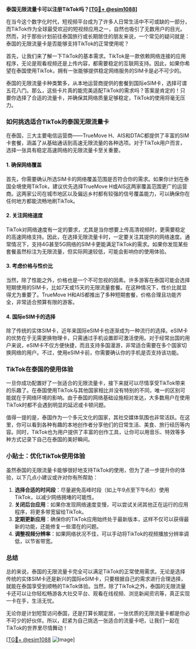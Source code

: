 **泰国无限流量卡可以注册TikTok吗？[[TG💪+ @esim1088](https://t.me/s/esim1088)]**

在当今这个数字化时代，短视频平台成为了许多人日常生活中不可或缺的一部分，而TikTok作为全球最受欢迎的短视频应用之一，自然也吸引了无数用户的目光。然而，对于那些计划前往泰国旅行或长期居住的朋友来说，一个常见的疑问就是：泰国的无限流量卡是否能够支持TikTok的正常使用呢？

首先，让我们来了解一下TikTok的基本需求。TikTok是一款依赖网络连接的应用程序，无论是观看视频还是上传内容，都需要稳定的互联网支持。因此，如果你希望在泰国使用TikTok，拥有一张能够提供稳定网络服务的SIM卡是必不可少的。

泰国的无限流量卡种类繁多，从本地运营商提供的套餐到国际eSIM卡，选择可谓五花八门。那么，这些卡片真的能完美适配TikTok的需求吗？答案是肯定的！只要你选择了合适的流量卡，并确保其网络质量足够稳定，TikTok的使用将毫无压力。

### **如何挑选适合TikTok的泰国无限流量卡**

在泰国，三大主要电信运营商——TrueMove H、AIS和DTAC都提供了丰富的SIM卡套餐，涵盖了从基础通话到高速无限流量的各种选项。对于TikTok用户而言，选择一张具有稳定高速网络的无限流量卡至关重要。

#### **1. 确保网络覆盖**
首先，你需要确认所选SIM卡的网络覆盖范围是否符合你的需求。如果你计划在泰国全境使用TikTok，建议优先选择TrueMove H或AIS这两家覆盖范围更广的运营商。这两家公司在城市地区以及偏远乡村都有较强的信号覆盖能力，可以确保你在任何地方都能流畅地刷TikTok。

#### **2. 关注网络速度**
TikTok对网络速度有一定的要求，尤其是当你想要上传高清视频时，更需要稳定的高速网络支持。因此，在选择无限流量卡时，一定要关注其提供的网络速度。通常情况下，支持4G甚至5G网络的SIM卡更能满足TikTok的需求。如果你发现某些套餐虽然标注为无限流量，但实际网速较低，可能会影响你的使用体验。

#### **3. 考虑价格与性价比**
当然，除了性能之外，价格也是一个不可忽视的因素。许多游客在泰国可能会选择短期使用的SIM卡，比如7天或15天的无限流量套餐。在这种情况下，性价比就显得尤为重要了。TrueMove H和AIS都推出了多种短期套餐，价格合理且功能齐全，非常适合预算有限的游客。

#### **4. 国际eSIM卡的选择**
除了传统的实体SIM卡，近年来国际eSIM卡也逐渐成为一种流行的选择。eSIM卡的优势在于无需更换物理卡，只需通过手机设置即可激活使用。对于经常出国的用户来说，eSIM卡不仅方便快捷，而且支持多国漫游，非常适合需要在多个国家切换网络的用户。不过，使用eSIM卡前，你需要确认你的手机是否支持该功能。

### **TikTok在泰国的使用体验**

一旦你成功配置好了一张适合的无限流量卡，接下来就可以尽情享受TikTok带来的乐趣了。在泰国使用TikTok与其他国家相比并没有特别的不同，唯一的区别可能就在于网络环境的影响。由于泰国的网络基础设施相对发达，大多数用户在使用TikTok时都不会遇到明显的延迟或卡顿问题。

值得一提的是，泰国作为一个多元文化的国家，其社交媒体氛围也非常活跃。在这里，你可以看到各种有趣的本地创作者分享他们的日常生活、美食、旅行经历等内容。同时，TikTok也为用户提供了丰富的创作工具，让你可以用音乐、特效等多种方式记录下自己在泰国的美好瞬间。

### **小贴士：优化TikTok使用体验**

虽然泰国的无限流量卡能够很好地支持TikTok的使用，但为了进一步提升你的体验，以下几点小建议或许对你有所帮助：

1. **选择合适的时间段**：尽量避免高峰时段（如上午9点至下午6点）使用TikTok，以减少网络拥堵的可能性。
2. **关闭后台应用**：如果你发现网络速度变慢，可以尝试关闭其他正在运行的应用程序，将更多带宽留给TikTok。
3. **定期更新应用**：确保你的TikTok应用始终处于最新版本，这样不仅可以获得最新的功能，还能修复一些潜在的问题。
4. **调整视频分辨率**：如果网络状况不佳，可以手动将TikTok的视频播放分辨率调低，以节省带宽。

### **总结**

总的来说，泰国的无限流量卡完全可以满足TikTok的正常使用需求。无论是选择传统的实体SIM卡还是新兴的国际eSIM卡，只要根据自己的需求进行合理选择，就能在泰国享受到顺畅的TikTok体验。当然，除了TikTok之外，泰国的无限流量卡还可以让你轻松畅游各大社交平台、观看在线视频、浏览新闻资讯等，真正实现一卡在手，生活无忧。

无论你是计划短暂访问泰国，还是打算长期定居，一张优质的无限流量卡都是你必不可少的好伙伴。所以，赶紧为自己挑选一张适合的流量卡吧，让我们一起在TikTok的世界里尽情舞动！

[[TG💪+ @esim1088](https://t.me/s/esim1088) ![Image](https://i.postimg.cc/4NQfJmqS/Snipaste-2025-05-13-00-14-12.png)]